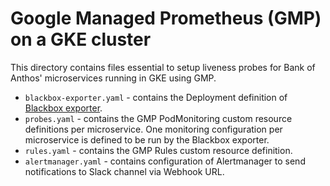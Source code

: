 # Google Managed Prometheus (GMP) on a GKE cluster

This directory contains files essential to setup liveness probes for Bank of Anthos' microservices running in GKE using GMP.

* `blackbox-exporter.yaml` - contains the Deployment definition of [Blackbox exporter](https://github.com/prometheus/blackbox_exporter/).
* `probes.yaml` - contains the GMP PodMonitoring custom resource definitions per microservice. One monitoring configuration per microservice is defined to be run by the  Blackbox exporter.
* `rules.yaml` - contains the GMP Rules custom resource definition.
* `alertmanager.yaml` - contains configuration of Alertmanager to send notifications to Slack channel via Webhook URL.
